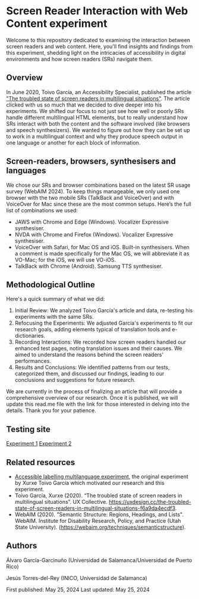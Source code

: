 # Screen Reader Interaction with Web Content experiment

Welcome to this repository dedicated to examining the interaction between screen readers and web content. Here, you'll find insights and findings from this experiment, shedding light on the intricacies of accessibility in digital environments and how screen readers (SRs) navigate them.

## Overview

In June 2020, Toivo García, an Accessibility Specialist, published the article ["The troubled state of screen readers in multilingual situations"](https://medium.com/@xurxe/the-troubled-state-of-screen-readers-in-multilingual-situations-f6a9da4ecdf3). The article clicked with us so much that we decided to dive deeper into his experiments. We shifted our focus to not just see how well or poorly SRs handle different multilingual HTML elements, but to really understand how SRs interact with both the content and the software involved (like browsers and speech synthesizers). We wanted to figure out how they can be set up to work in a multilingual context and why they produce speech output in one language or another for each block of information.

## Screen-readers, browsers, synthesisers and languages

We chose our SRs and browser combinations based on the latest SR usage survey (WebAIM 2024). To keep things manageable, we only used one browser with the two mobile SRs (TalkBack and VoiceOver) and with VoiceOver for Mac since these are the most common setups. Here’s the full list of combinations we used:

- JAWS with Chrome and Edge (Windows). Vocalizer Expressive synthesiser.
- NVDA with Chrome and Firefox (Windows). Vocalizer Expressive synthesiser.
- VoiceOver with Safari, for Mac OS and iOS. Built-in synthesisers. When a comment is made specifically for the Mac OS, we will abbreviate it as VO-Mac; for the iOS, we will use VO-iOS.
- TalkBack with Chrome (Android). Samsung TTS synthesiser.

## Methodological Outline

Here's a quick summary of what we did:
1. Initial Review: We analyzed Toivo García's article and data, re-testing his experiments with the same SRs. 
2. Refocusing the Experiments: We adjusted García's experiments to fit our research goals, adding elements typical of translation tools and e-dictionaries.
3. Recording Interactions: We recorded how screen readers handled our enhanced test pages, noting translation issues and their causes. We aimed to understand the reasons behind the screen readers' performances.
4. Results and Conclusions: We identified patterns from our tests, categorized them, and discussed our findings, leading to our conclusions and suggestions for future research.

We are currently in the process of finalizing an article that will provide a comprehensive overview of our research. Once it is published, we will update this read.me file with the link for those interested in delving into the details. Thank you for your patience.

## Testing site

[Experiment 1](https://garciagarcinuno.github.io/usal-ms1/page1)
[Experiment 2](https://garciagarcinuno.github.io/usal-ms1/page2)


## Related resources

- [Accessible labelling multilanguage experiment](https://github.com/xurxe/accessible-labelling-multilanguage-experiment), the original experiment by Xurxe Toivo García which motivated our research and this experiment.
- Toivo García, Xurxe (2020). “The troubled state of screen readers in multilingual situations”. UX Collective. https://uxdesign.cc/the-troubled-state-of-screen-readers-in-multilingual-situations-f6a9da4ecdf3. 
- WebAIM (2020). "Semantic Structure: Regions, Headings, and Lists". WebAIM. Institute for Disability Research, Policy, and Practice (Utah State University). (https://webaim.org/techniques/semanticstructure). 

## Authors

Álvaro García-Garcinuño (Universidad de Salamanca/Universidad de Puerto Rico)

Jesús Torres-del-Rey (INICO, Universidad de Salamanca)

First published: May 25, 2024
Last updated: May 25, 2024